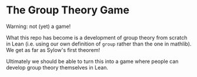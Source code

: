 # The Group Theory Game

Warning: not (yet) a game!

What this repo has become is a development of group theory from scratch in Lean (i.e. using our own definition of `group` rather than the one in mathlib). We get as far as Sylow's first theorem!

Ultimately we should be able to turn this into a game where people can develop group theory themselves in Lean.

